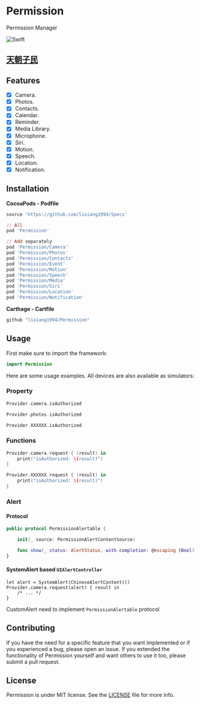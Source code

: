 # Permission
Permission Manager

![Swift](https://img.shields.io/badge/Swift-5.0-orange.svg)

## [天朝子民](README_CN.md)

## Features

- [x] Camera.
- [x] Photos.
- [x] Contacts.
- [x] Calendar.
- [x] Reminder.
- [x] Media Library.
- [x] Microphone.
- [x] Siri.
- [x] Motion.
- [x] Speech.
- [x] Location.
- [x] Notification.

## Installation

**CocoaPods - Podfile**

```ruby
source 'https://github.com/lixiang1994/Specs'

// All
pod 'Permission'

// Add separately
pod 'Permission/Camera'
pod 'Permission/Photos'
pod 'Permission/Contacts'
pod 'Permission/Event'
pod 'Permission/Motion'
pod 'Permission/Speech'
pod 'Permission/Media'
pod 'Permission/Siri'
pod 'Permission/Location'
pod 'Permission/Notification'
```

**Carthage - Cartfile**

```ruby
github "lixiang1994/Permission"
```

## Usage

First make sure to import the framework:

```swift
import Permission
```

Here are some usage examples. All devices are also available as simulators:


### Property
```swift
Provider.camera.isAuthorized

Provider.photos.isAuthorized

Provider.XXXXXX.isAuthorized
```

### Functions
```swift
Provider.camera.request { (result) in
    print("isAuthorized: \(result)")
}

Provider.XXXXXX.request { (result) in
    print("isAuthorized: \(result)")
}
```

### Alert

#### Protocol
```swift
public protocol PermissionAlertable {

    init(_ source: PermissionAlertContentSource)

    func show(_ status: AlertStatus, with сompletion: @escaping (Bool) -> Void)
}
```
#### SystemAlert based `UIAlertController`
```
let alert = SystemAlert(ChineseAlertContent())
Provider.camera.request(alert) { result in
    /* ... */
}
```
CustomAlert  need to implement `PermissionAlertable` protocol

## Contributing

If you have the need for a specific feature that you want implemented or if you experienced a bug, please open an issue.
If you extended the functionality of Permission yourself and want others to use it too, please submit a pull request.


## License

Permission is under MIT license. See the [LICENSE](LICENSE) file for more info.
